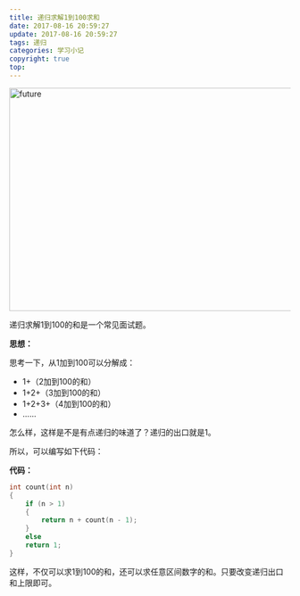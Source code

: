 ```yaml
---
title: 递归求解1到100求和
date: 2017-08-16 20:59:27
update: 2017-08-16 20:59:27
tags: 递归
categories: 学习小记
copyright: true
top:
---
```



<img src="https://i.loli.net/2019/11/19/cgeOtwUma62qbkW.png" width = "600" height = "400" alt="future">

递归求解1到100的和是一个常见面试题。

<!-- more -->

**思想：**

思考一下，从1加到100可以分解成：

- 1+（2加到100的和）
- 1+2+（3加到100的和）
- 1+2+3+（4加到100的和）
- ......

怎么样，这样是不是有点递归的味道了？递归的出口就是1。

所以，可以编写如下代码：

**代码：**

```C++  
int count(int n)
{
	if (n > 1)
	{
		return n + count(n - 1);
	}
	else
	return 1;
}
```



这样，不仅可以求1到100的和，还可以求任意区间数字的和。只要改变递归出口和上限即可。

